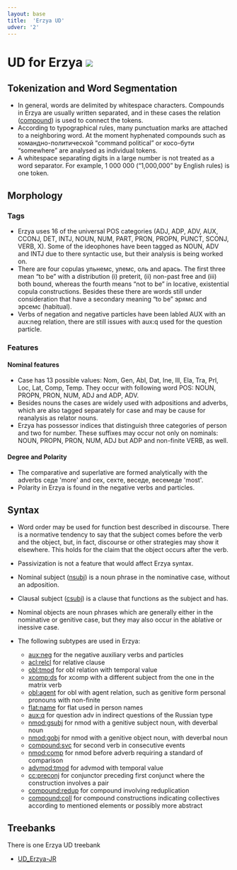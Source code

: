 ```yaml
---
layout: base
title:  'Erzya UD'
udver: '2'
---
```


# UD for Erzya <span class="flagspan"><img class="flag" src="../../flags/svg/RU-ERZYA.svg" /></span>

## Tokenization and Word Segmentation

* In general, words are delimited by whitespace characters. Compounds in Erzya are usually written separated, and in these cases the relation ([compound]()) is used to connect the tokens.
* According to typographical rules, many punctuation marks are attached to a neighboring word. At the moment hyphenated compounds such as командно-политической “command political” or косо-бути “somewhere” are analysed as individual tokens.
* A whitespace separating digits in a large number is not treated as a word separator. For example, 1 000 000 (“1,000,000” by English rules) is one token.

## Morphology

### Tags



* Erzya uses 16 of the universal POS categories (ADJ, ADP, ADV, AUX, CCONJ, DET, INTJ, NOUN, NUM, PART, PRON, PROPN, PUNCT, SCONJ, VERB, X). Some of the ideophones have been tagged as NOUN, ADV and INTJ due to there syntactic use, but their analysis is being worked on.
* There are four copulas ульнемс, улемс, оль and арась. The first three mean “to be” with a distribution (i) preterit, (ii) non-past free and (iii) both bound, whereas the fourth means “not to be” in locative, existential copula constructions. Besides these there are words still under consideration that have a secondary meaning “to be” эрямс and эрсемс (habitual).
* Verbs of negation and negative particles have been labled AUX with an aux:neg relation, there are still issues with aux:q used for the question particle.


### Features

#### Nominal features

* Case has 13 possible values: Nom, Gen, Abl, Dat, Ine, Ill, Ela, Tra, Prl, Loc, Lat, Comp, Temp. They occur with following word POS: NOUN, PROPN, PRON, NUM, ADJ and ADP, ADV.
* Besides nouns the cases are widely used with adpositions and adverbs, which are also tagged separately for case and may be cause for reanalysis as relator nouns.
* Erzya has possessor indices that distinguish three categories of person and two for number. These suffixes may occur not only on nominals: NOUN, PROPN, PRON, NUM, ADJ but ADP and non-finite VERB, as well.

#### Degree and Polarity

* The comparative and superlative are formed analytically with the adverbs седе 'more' and сех, сехте, веседе, весемеде 'most'. 
* Polarity in Erzya is found in the negative verbs and particles. 


## Syntax

* Word order may be used for function best described in discourse. There is a normative tendency to say that the subject comes before the verb and the object, but, in fact, discourse or other strategies may show it elsewhere. This holds for the claim that the object occurs after the verb.

* Passivization is not a feature that would affect Erzya syntax.

* Nominal subject ([nsubj]()) is a noun phrase in the nominative case, without an adposition.

* Clausal subject ([csubj]()) is a clause that functions as the subject and has.

* Nominal objects are noun phrases which are generally either in the nominative or genitive case, but they may also occur in the ablative or inessive case.

* The following subtypes are used in Erzya:
  * [aux:neg]() for the negative auxiliary verbs and particles
  * [acl:relcl]() for relative clause
  * [obl:tmod]() for obl relation with temporal value
  * [xcomp:ds]() for xcomp with a different subject from the one in the matrix verb
  * [obl:agent]() for obl with agent relation, such as genitive form personal pronouns with non-finite
  * [flat:name]() for flat used in person names
  * [aux:q]() for question adv in indirect questions of the Russian type
  * [nmod:gsubj]() for nmod with a genitive subject noun, with deverbal noun
  * [nmod:gobj]() for nmod with a genitive object noun, with deverbal	noun
  * [compound:svc]() for second verb in consecutive events
  * [nmod:comp]() for nmod before adverb requiring a standard of comparison
  * [advmod:tmod]() for advmod with temporal value
  * [cc:preconj]() for conjunctor preceding first conjunct where the construction involves a pair
  * [compound:redup]() for compound involving reduplication
  * [compound:coll]() for compound constructions indicating collectives according to mentioned elements or possibly more abstract

## Treebanks

There is one Erzya UD treebank

  * [UD_Erzya-JR](../treebanks/myv_jr/index.html)